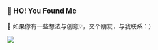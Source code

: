 ### 👻 HO! You Found Me

💬  如果你有一些想法与创意💡，交个朋友，与我联系：）

![](https://github-readme-stats.vercel.app/api?username=komomoo&show_icons=true&theme=vue&hide_title=true&hide=issues)
